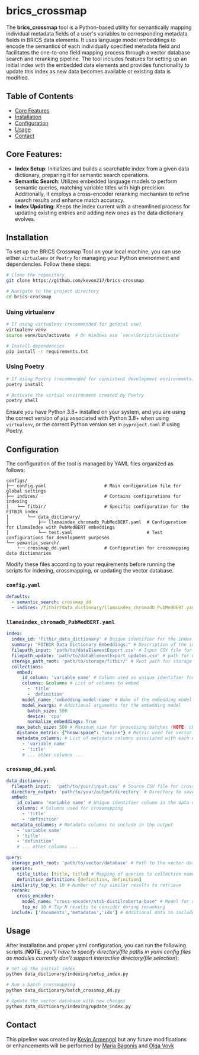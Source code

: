 # brics_crossmap

The **brics_crossmap** tool is a Python-based utility for semantically mapping individual metadata fields of a user's variables to corresponding metadata fields in BRICS data elements. It uses language model embeddings to encode the semantics of each individually specified metadata field and facilitates the one-to-one field mapping process through a vector database search and reranking pipeline. The tool includes features for setting up an initial index with the embedded data elements and provides functionality to update this index as new data becomes available or existing data is modified.

## Table of Contents
- [Core Features](#core-features)
- [Installation](#installation)
- [Configuration](#configuration)
- [Usage](#usage)
- [Contact](#contact)

## Core Features:
- **Index Setup**: Initializes and builds a searchable index from a given data dictionary, preparing it for semantic search operations.
- **Semantic Search**: Utilizes embedded language models to perform semantic queries, matching variable titles with high precision. Additionally, it employs a cross-encoder reranking mechanism to refine search results and enhance match accuracy.
- **Index Updating**: Keeps the index current with a streamlined process for updating existing entries and adding new ones as the data dictionary evolves.

## Installation
To set up the BRICS Crossmap Tool on your local machine, you can use either `virtualenv` or `Poetry` for managing your Python environment and dependencies. Follow these steps:

```bash
# Clone the repository
git clone https://github.com/kevon217/brics-crossmap

# Navigate to the project directory
cd brics-crossmap
```

### Using virtualenv
```bash
# If using virtualenv (recommended for general use)
virtualenv venv
source venv/bin/activate  # On Windows use `venv\Scripts\activate`

# Install dependencies
pip install -r requirements.txt
```

### Using Poetry
```bash
# If using Poetry (recommended for consistent development environments)
poetry install

# Activate the virtual environment created by Poetry
poetry shell
```

Ensure you have Python 3.8+ installed on your system, and you are using the correct version of `pip` associated with Python 3.8+ when using `virtualenv`, or the correct Python version set in `pyproject.toml` if using Poetry.

## Configuration
The configuration of the tool is managed by YAML files organized as follows:

```plaintext
configs/
├── config.yaml                      # Main configuration file for global settings
├── indices/                         # Contains configurations for indexing
│   └── fitbir/                      # Specific configuration for the FITBIR index
│       └── data_dictionary/
│           ├── llamaindex_chromadb_PubMedBERT.yaml  # Configuration for LlamaIndex with PubMedBERT embeddings
│           └── test.yaml                            # Test configurations for development purposes
└── semantic_search/
    └── crossmap_dd.yaml             # Configuration for crossmapping data dictionaries
```

Modify these files according to your requirements before running the scripts for indexing, crossmapping, or updating the vector database.


### `config.yaml`
```yaml
defaults:
  - semantic_search: crossmap_dd
  - indices: /fitbir/data_dictionary/llamaindex_chromadb_PubMedBERT.yaml # Path to index configuration
```
### `llamaindex_chromadb_PubMedBERT.yaml`
```yaml
index:
  index_id: 'fitbir_data_dictionary' # Unique identifier for the index
  summary: "FITBIR Data Dictionary Embeddings:" # Description of the index
  filepath_input: 'path/to/dataElementExport.csv' # Input CSV file for indexing
  filepath_update: 'path/to/dataElementExport_updates.csv' # path for update CSV file when running update_index.py
  storage_path_root: 'path/to/storage/fitbir/' # Root path for storage
  collections:
    embed:
      id_column: 'variable name' # Column used as unique identifier for entries
      columns: &columns # List of columns to embed
        - 'title'
        - 'definition'
      model_name: 'embedding-model-name' # Name of the embedding model
      model_kwargs: # Additional arguments for the embedding model
        batch_size: 500
        device: 'cpu'
        normalize_embeddings: True
    max_batch_size: 500 # Maximum size for processing batches (NOTE: chromadb has a batch size limit)
    distance_metric: {"hnsw:space": "cosine"} # Metric used for vector comparisons
    metadata_columns: # List of metadata columns associated with each entry
      - 'variable name'
      - 'title'
      # ... other columns ...
```
### `crossmap_dd.yaml`
```yaml
data_dictionary:
  filepath_input:  'path/to/your/input.csv' # Source CSV file for crossmapping
  directory_output: 'path/to/your/output/directory' # Directory to save output files
  embed:
    id_column: 'variable name' # Unique identifier column in the data dictionary
    columns: # Columns used for crossmapping
      - 'title'
      - 'definition'
  metadata_columns: # Metadata columns to include in the output
    - 'variable name'
    - 'title'
    - 'definition'
    # ... other columns ...

query:
  storage_path_root: 'path/to/vector/database' # Path to the vector database (chroma.sqlite3)
  queries:
    title_title: [title, title] # Mapping of queries to collection names
    definition_definition: [definition, definition]
  similarity_top_k: 10 # Number of top similar results to retrieve
  rerank:
    cross_encoder:
      model_name: "cross-encoder/stsb-distilroberta-base" # Model for reranking
      top_n: 10 # Top N results to consider during reranking
  include: ['documents','metadatas','ids'] # Additional data to include in the results
```

## Usage
After installation and proper yaml configuration, you can run the following scripts (**NOTE**: *you'll have to specify directory/file paths in yaml config files as modules currently don't support interactive directory/file selection*):
```bash
# Set up the initial index
python data_dictionary/indexing/setup_index.py

# Run a batch crossmapping
python data_dictionary/batch_crossmap_dd.py

# Update the vector database with new changes
python data_dictionary/indexing/update_index.py
```

## Contact

This pipeline was created by [Kevin Armengol](mailto:kevin.armengol@gmail.com) but any future modifications or enhancements will be performed by [Maria Bagonis](mailto:maria.bagonis@nih.gov) and [Olga Vovk](mailto:olga.vovk@nih.gov)
